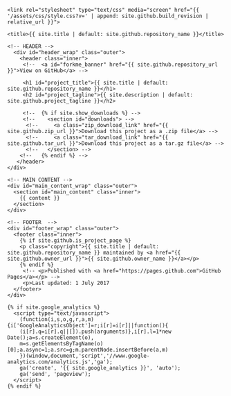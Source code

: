 <!DOCTYPE html>
<html lang="{{ site.lang | default: "en-US" }}">

  <head>
    <meta charset='utf-8'>
    <meta http-equiv="X-UA-Compatible" content="chrome=1">
    <meta name="viewport" content="width=device-width,maximum-scale=2">
    <meta name="description" content="{{ site.title | default: site.github.repository_name }} : {{ site.description | default: site.github.project_tagline }}">

    <link rel="stylesheet" type="text/css" media="screen" href="{{ '/assets/css/style.css?v=' | append: site.github.build_revision | relative_url }}">

    <title>{{ site.title | default: site.github.repository_name }}</title>
  </head>

  <body>

    <!-- HEADER -->
      <div id="header_wrap" class="outer"> 
        <header class="inner"> 
         <!--  <a id="forkme_banner" href="{{ site.github.repository_url }}">View on GitHub</a> -->

         <h1 id="project_title">{{ site.title | default: site.github.repository_name }}</h1> 
         <h2 id="project_tagline">{{ site.description | default: site.github.project_tagline }}</h2>

         <!--  {% if site.show_downloads %} -->
         <!--    <section id="downloads"> -->
          <!--     <a class="zip_download_link" href="{{ site.github.zip_url }}">Download this project as a .zip file</a> -->
          <!--     <a class="tar_download_link" href="{{ site.github.tar_url }}">Download this project as a tar.gz file</a> -->
          <!--   </section> -->
        <!--   {% endif %} -->
       </header> 
    </div> 

    <!-- MAIN CONTENT -->
    <div id="main_content_wrap" class="outer">
      <section id="main_content" class="inner">
        {{ content }}
      </section>
    </div>

    <!-- FOOTER  -->
    <div id="footer_wrap" class="outer">
      <footer class="inner">
        {% if site.github.is_project_page %}
        <p class="copyright">{{ site.title | default: site.github.repository_name }} maintained by <a href="{{ site.github.owner_url }}">{{ site.github.owner_name }}</a></p>
        {% endif %}
         <!-- <p>Published with <a href="https://pages.github.com">GitHub Pages</a></p> -->
         <p>Last updated: 1 July 2017
      </footer>
    </div>

    {% if site.google_analytics %}
      <script type="text/javascript">
        (function(i,s,o,g,r,a,m){i['GoogleAnalyticsObject']=r;i[r]=i[r]||function(){
        (i[r].q=i[r].q||[]).push(arguments)},i[r].l=1*new Date();a=s.createElement(o),
        m=s.getElementsByTagName(o)[0];a.async=1;a.src=g;m.parentNode.insertBefore(a,m)
        })(window,document,'script','//www.google-analytics.com/analytics.js','ga');
        ga('create', '{{ site.google_analytics }}', 'auto');
        ga('send', 'pageview');
      </script>
    {% endif %}
  </body>
</html>
